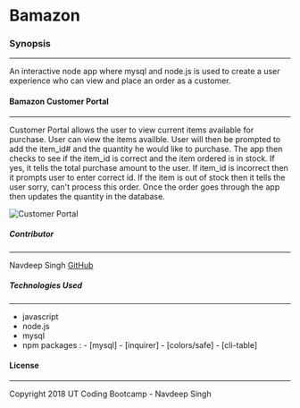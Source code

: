 # Bamazon
### Synopsis
***
An interactive node app where mysql and node.js is used to create a user experience who can view and place an order as a customer.

####  Bamazon Customer Portal
***
Customer Portal allows the user to view current items available for purchase. User can view the items availble. User will then be prompted to add the item_id# and the quantity he would like to purchase. The app then checks to see if the item_id is correct and the item ordered is in stock.  If yes, it tells the total purchase amount to the user. If item_id is incorrect then it prompts user to enter correct id. If the item is out of stock then it tells the user sorry, can't process this order.
Once the order goes through the app then updates the quantity in the database.

![Customer Portal](customer)

##### Contributor
***
Navdeep Singh [GitHub](https://github.com/snavdeepsingh)

##### Technologies Used
***
* javascript
* node.js
* mysql
* npm packages :
                    - [mysql]
                    - [inquirer]
                    - [colors/safe]
                    - [cli-table]


#### License
***

Copyright 2018 UT Coding Bootcamp - Navdeep Singh

